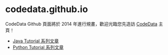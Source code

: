 codedata.github.io
==================

CodeData Github 頁面將於 2014 年進行規畫，歡迎光臨您先造訪 [CodeData](http://www.codedata.com.tw) 主頁！

- [Java Tutorial 系列文章](http://codedata.github.io/JavaTutorial/)
- [Python Tutorial 系列文章](http://codedata.github.io/PyConTW2013Tutorial/)
